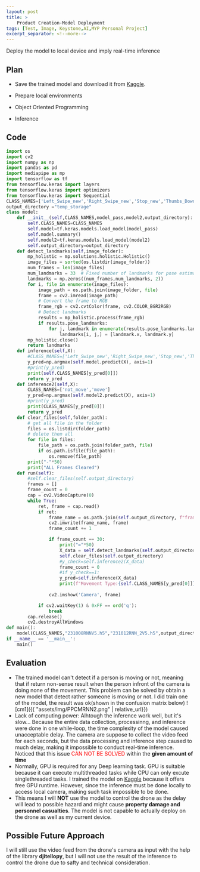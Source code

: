 ```yaml
---
layout: post
title: >
    Product Creation-Model Deployment
tags: [Test, Image, Keystone,AI,MYP Personal Project]
excerpt_separator: <!--more-->
---
```

Deploy the model to local device and imply real-time inference
<!--more-->
## Plan
- Save the trained model and download it from [Kaggle](https://kaggle.com).

- Prepare local environments

- Object Oriented Programming

- Inference
## Code
```python
import os
import cv2
import numpy as np
import pandas as pd
import mediapipe as mp
import tensorflow as tf
from tensorflow.keras import layers
from tensorflow.keras import optimizers
from tensorflow.keras import Sequential
CLASS_NAMES=['Left_Swipe_new','Right_Swipe_new','Stop_new','Thumbs_Down_new','Thumbs_Up_new']
output_directory ="temp_storage"
class model:
    def __init__(self,CLASS_NAMES,model_pass,model2,output_directory):
        self.CLASS_NAMES=CLASS_NAMES
        self.model=tf.keras.models.load_model(model_pass)
        self.model.summary()
        self.model2=tf.keras.models.load_model(model2)
        self.output_directory=output_directory
    def detect_landmarks(self,image_folder):
        mp_holistic = mp.solutions.holistic.Holistic()
        image_files = sorted(os.listdir(image_folder))
        num_frames = len(image_files)
        num_landmarks = 33  # Fixed number of landmarks for pose estimation
        landmarks = np.zeros((num_frames,num_landmarks, 2))
        for i, file in enumerate(image_files):
            image_path = os.path.join(image_folder, file)
            frame = cv2.imread(image_path)
            # Convert the frame to RGB
            frame_rgb = cv2.cvtColor(frame, cv2.COLOR_BGR2RGB)
            # Detect landmarks
            results = mp_holistic.process(frame_rgb)
            if results.pose_landmarks:
                for j, landmark in enumerate(results.pose_landmarks.landmark):
                    landmarks[i, j,] = [landmark.x, landmark.y]
        mp_holistic.close()
        return landmarks
    def inference(self,X):
        #CLASS_NAMES=['Left_Swipe_new','Right_Swipe_new','Stop_new','Thumbs_Down_new','Thumbs_Up_new']
        y_pred=np.argmax(self.model.predict(X), axis=1)
        #print(y_pred)
        print(self.CLASS_NAMES[y_pred[0]])
        return y_pred
    def inference2(self,X):
        CLASS_NAMES=['not_move','move']
        y_pred=np.argmax(self.model2.predict(X), axis=1)
        #print(y_pred)
        print(CLASS_NAMES[y_pred[0]])
        return y_pred
    def clear_files(self,folder_path):
        # get all file in the folder
        files = os.listdir(folder_path)
        # delete them all
        for file in files:
            file_path = os.path.join(folder_path, file)
            if os.path.isfile(file_path):
                os.remove(file_path)
        print("-"*50)
        print("ALL Frames Cleared")
    def run(self):
        #self.clear_files(self.output_directory)
        frames = []
        frame_count = 0
        cap = cv2.VideoCapture(0)
        while True:
            ret, frame = cap.read()
            if ret:
                frame_name = os.path.join(self.output_directory, f"frame_{frame_count}.png")
                cv2.imwrite(frame_name, frame)
                frame_count += 1

                if frame_count == 30:
                    print("="*50)
                    X_data = self.detect_landmarks(self.output_directory).reshape((1,30,66))
                    self.clear_files(self.output_directory)
                    #y_check=self.inference2(X_data)
                    frame_count = 0
                    #if y_check==1:
                    y_pred=self.inference(X_data)
                    print(f"Movement Type:{self.CLASS_NAMES[y_pred[0]]}, index:{y_pred[0]}")
                        
                cv2.imshow('Camera', frame)

            if cv2.waitKey(1) & 0xFF == ord('q'):
                break
        cap.release()
        cv2.destroyAllWindows
def main():  
    model(CLASS_NAMES,"231008RNNV5.h5","231012RNN_2V5.h5",output_directory).run()
if __name__ == '__main__':
    main()
```

## Evaluation
- The trained model can't detect if a person is moving or not, meaning that if return non-sense result when the person infront of the camera is doing none of the movement. This problem can be solved by obtain a new model that detect rather someone is moving or not. I did train one of the model, the result was ok(shown in the confusion matrix below)
![cm1]({{ "assets/img/PPCMRNN2.png" | relative_url}})
- Lack of computing power: Alhtough the inference work well, but it's slow... Because the entire data collection, processinng, and inference were done in one while-loop, the time complexity of the model caused unacceptable delay. The camera are suppose to collect the video feed for each seconds, but the data processing and inference step caused to much delay, making it impossible to conduct real-time inference. Noticed that this issue <span style='color: red;'>CAN NOT BE SOLVED</span> within the **given amount of time**
- Normally, GPU is required for any Deep learning task. GPU is suitable because it can execute multithreaded tasks while CPU can only excute singlethreaded tasks. I trained the model on [Kaggle](https://kaggle.com) because it offers free GPU runtime. However, since the inference must be done locally to access local camera, making such task impossible to be done.
- This means I will **NOT** use the model to control the drone as the delay will lead to possible hazard and might cause **property damage and personnel casualties**. The model is not capable to actually deploy on the drone as well as my current device.
## Possible Future Approach
I will still use the video feed from the drone's camera as input with the help of the library **djitellopy**, but I will not use the result of the inference to control the drone due to safty and technical consideration.

